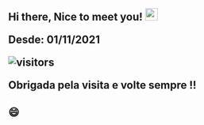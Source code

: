  
 <h2>Hi there, Nice to meet you! <img src="https://media.giphy.com/media/hvRJCLFzcasrR4ia7z/giphy.gif" width="25px"/>
 
 Desde: 01/11/2021 
 
 ![visitors](https://visitor-badge.glitch.me/badge?page_id=camila-github&left_color=green&right_color=gray)  
 
 Obrigada pela visita e volte sempre !! 
 ## 😄 

